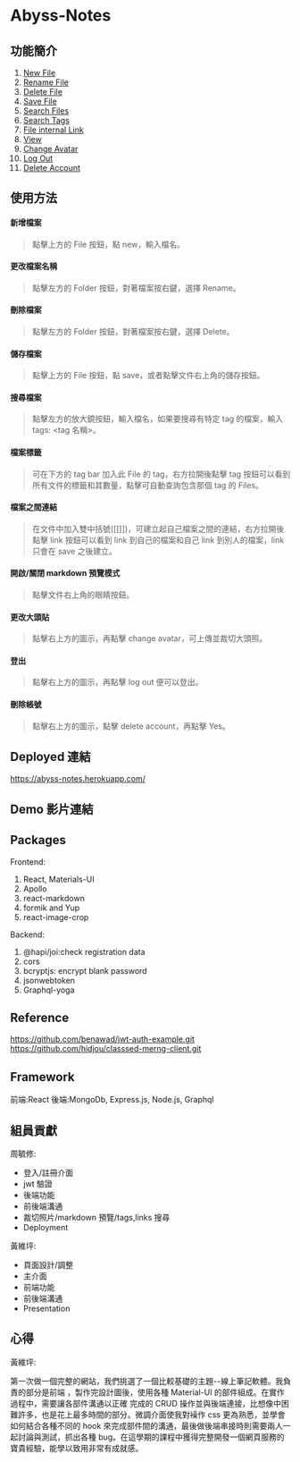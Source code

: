 # Abyss-Notes

## 功能簡介

1. [New File](#new)
2. [Rename File](#rename)
3. [Delete File](#delete)
4. [Save File](#save)
5. [Search Files](#search)
6. [Search Tags](#tags)
7. [File internal Link](#Link)
8. [View](#view)
9. [Change Avatar](#avatar)
10. [Log Out](#logout)
11. [Delete Account](#account)

## 使用方法

<a name="new"/>

#### 新增檔案

> 點擊上方的 File 按鈕，點 new，輸入檔名。

<a name="rename"/>

#### 更改檔案名稱

> 點擊左方的 Folder 按鈕，對著檔案按右鍵，選擇 Rename。

<a name="delete"/>

#### 刪除檔案

> 點擊左方的 Folder 按鈕，對著檔案按右鍵，選擇 Delete。

<a name="save"/>

#### 儲存檔案

> 點擊上方的 File 按鈕，點 save，或者點擊文件右上角的儲存按鈕。

<a name="search"/>

#### 搜尋檔案

> 點擊左方的放大鏡按鈕，輸入檔名，如果要搜尋有特定 tag 的檔案，輸入 tags: <tag 名稱>。

<a name="tags"/>

#### 檔案標籤

> 可在下方的 tag bar 加入此 File 的 tag，右方拉開後點擊 tag 按鈕可以看到所有文件的標籤和其數量，點擊可自動查詢包含那個 tag 的 Files。

<a name="Link"/>

#### 檔案之間連結

> 在文件中加入雙中括號([[]])，可建立起自己檔案之間的連結，右方拉開後點擊 link 按鈕可以看到 link 到自己的檔案和自己 link 到別人的檔案，link 只會在 save 之後建立。

<a name="view"/>

#### 開啟/關閉 markdown 預覽模式

> 點擊文件右上角的眼睛按鈕。

<a name="avatar"/>

#### 更改大頭貼

> 點擊右上方的圖示，再點擊 change avatar，可上傳並裁切大頭照。

<a name="logout"/>

#### 登出

> 點擊右上方的圖示，再點擊 log out 便可以登出。

<a name="account"/>

#### 刪除帳號

> 點擊右上方的圖示，點擊 delete account，再點擊 Yes。

## Deployed 連結

https://abyss-notes.herokuapp.com/

## Demo 影片連結

## Packages

Frontend:

1. React, Materials-UI
2. Apollo
3. react-markdown
4. formik and Yup
5. react-image-crop

Backend:

1. @hapi/joi:check registration data
1. cors
1. bcryptjs: encrypt blank password
1. jsonwebtoken
1. Graphql-yoga

## Reference

https://github.com/benawad/jwt-auth-example.git  
https://github.com/hidjou/classsed-merng-client.git

## Framework

前端:React
後端:MongoDb, Express.js, Node.js, Graphql

## 組員貢獻

周毓修:

-   登入/註冊介面
-   jwt 驗證
-   後端功能
-   前後端溝通
-   裁切照片/markdown 預覽/tags,links 搜尋
-   Deployment

黃維坪:

-   頁面設計/調整
-   主介面
-   前端功能
-   前後端溝通
-   Presentation

## 心得

黃維坪:

第一次做一個完整的網站，我們挑選了一個比較基礎的主題--線上筆記軟體。我負責的部分是前端
，製作完設計圖後，使用各種 Material-UI 的部件組成。在實作過程中，需要讓各部件溝通以正確
完成的 CRUD 操作並與後端連接，比想像中困難許多，也是花上最多時間的部分。微調介面使我對襙作 css
更為熟悉，並學會如何結合各種不同的 hook 來完成部件間的溝通，最後做後端串接時則需要兩人一
起討論與測試，抓出各種 bug。在這學期的課程中獲得完整開發一個網頁服務的寶貴經驗，能學以致用非常有成就感。
